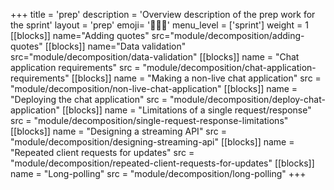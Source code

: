 +++
title = 'prep'
description = 'Overview description of the prep work for the sprint'
layout = 'prep'
emoji= '🧑🏾‍💻'
menu_level = ['sprint']
weight = 1
[[blocks]]
name="Adding quotes"
src="module/decomposition/adding-quotes"
[[blocks]]
name="Data validation"
src="module/decomposition/data-validation"
[[blocks]]
name = "Chat application requirements"
src = "module/decomposition/chat-application-requirements"
[[blocks]]
name = "Making a non-live chat application"
src = "module/decomposition/non-live-chat-application"
[[blocks]]
name = "Deploying the chat application"
src = "module/decomposition/deploy-chat-application"
[[blocks]]
name = "Limitations of a single request/response"
src = "module/decomposition/single-request-response-limitations"
[[blocks]]
name = "Designing a streaming API"
src = "module/decomposition/designing-streaming-api"
[[blocks]]
name = "Repeated client requests for updates"
src = "module/decomposition/repeated-client-requests-for-updates"
[[blocks]]
name = "Long-polling"
src = "module/decomposition/long-polling"
+++
